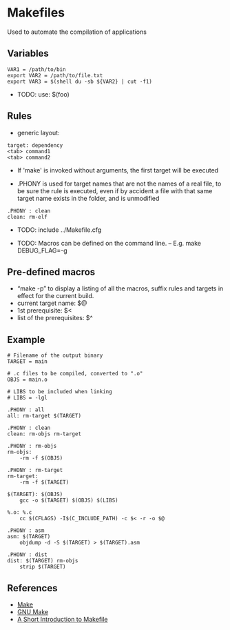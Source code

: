# Makefiles

Used to automate the compilation of applications

## Variables
```
VAR1 = /path/to/bin
export VAR2 = /path/to/file.txt
export VAR3 = $(shell du -sb ${VAR2} | cut -f1)
```
* TODO: use: $(foo)

## Rules
* generic layout:
```
target: dependency
<tab> command1
<tab> command2
```
* If 'make' is invoked without arguments, the first target will be executed

* .PHONY is used for target names that are not the names of a real file, to be sure the rule is executed, even if by accident a file with that same target name exists in the folder, and is unmodified
```
.PHONY : clean
clean: rm-elf
```
* TODO: include ../Makefile.cfg

* TODO: Macros can be defined on the command line.
– E.g. make DEBUG_FLAG=-g

## Pre-defined macros
* “make -p” to display a listing of all the macros, suffix rules and targets in effect for the current build.
* current target name: $@
* 1st prerequisite: $<
* list of the prerequisites: $^


## Example
```
# Filename of the output binary
TARGET = main

# .c files to be compiled, converted to ".o"
OBJS = main.o

# LIBS to be included when linking
# LIBS = -lgl

.PHONY : all
all: rm-target $(TARGET)

.PHONY : clean
clean: rm-objs rm-target

.PHONY : rm-objs
rm-objs:
	-rm -f $(OBJS)

.PHONY : rm-target
rm-target:
	-rm -f $(TARGET)

$(TARGET): $(OBJS)
	gcc -o $(TARGET) $(OBJS) $(LIBS)

%.o: %.c
	cc $(CFLAGS) -I$(C_INCLUDE_PATH) -c $< -r -o $@

.PHONY : asm
asm: $(TARGET)
	objdump -d -S $(TARGET) > $(TARGET).asm

.PHONY : dist
dist: $(TARGET) rm-objs
	strip $(TARGET)
```

## References
* [Make](https://en.wikipedia.org/wiki/Make_(software))
* [GNU Make](https://www.gnu.org/software/make/manual/html_node/)
* [A Short Introduction to Makefile](https://www3.nd.edu/~zxu2/acms60212-40212/Makefile.pdf)
